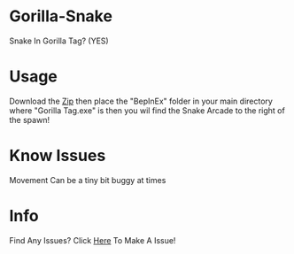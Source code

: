 # Gorilla-Snake
Snake In Gorilla Tag? (YES)

# Usage
Download the <a href = "github.com/Blas1ed/Gorilla-Snake/releases/latest](https://github.com/Blas1ed/Gorilla-Snake/releases">Zip<a> then place the "BepInEx" folder in your main directory where "Gorilla Tag.exe" is then you wil find the Snake Arcade to the right of the spawn!

# Know Issues
Movement Can be a tiny bit buggy at times

# Info
Find Any Issues? Click <a href = "https://github.com/Blas1ed/Gorilla-Snake/issues/new/choose">Here<a> To Make A Issue!
